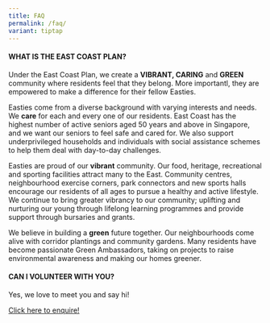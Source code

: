 ```yaml
---
title: FAQ
permalink: /faq/
variant: tiptap
---
```

<p></p>
<h4>WHAT IS THE EAST COAST PLAN?</h4>
<p>Under the East Coast Plan, we create a <strong>VIBRANT, CARING</strong> and <strong>GREEN</strong> community
where residents feel that they belong. More importantl, they are empowered
to make a difference for their fellow Easties.</p>
<p>Easties come from a diverse background with varying interests and needs.
We <strong>care</strong> for each and every one of our residents. East Coast
has the highest number of active seniors aged 50 years and above in Singapore,
and we want our seniors to feel safe and cared for. We also support underprivileged
households and individuals with social assistance schemes to help them
deal with day-to-day challenges.</p>
<p>Easties are proud of our <strong>vibrant</strong> community. Our food, heritage,
recreational and sporting facilities attract many to the East. Community
centres, neighbourhood exercise corners, park connectors and new sports
halls encourage our residents of all ages to pursue a healthy and active
lifestyle. We continue to bring greater vibrancy to our community; uplifting
and nurturing our young through lifelong learning programmes and provide
support through bursaries and grants.</p>
<p>We believe in building a <strong>green</strong> future together. Our neighbourhoods
come alive with corridor plantings and community gardens. Many residents
have become passionate Green Ambassadors, taking on projects to raise environmental
awareness and making our homes greener.</p>
<p></p>
<h4>CAN I VOLUNTEER WITH YOU?</h4>
<p>Yes, we love to meet you and say hi!</p>
<p><a href="https://go.gov.sg/ecvolunteer" rel="noopener noreferrer nofollow" target="_blank">Click here to enquire!</a>
</p>